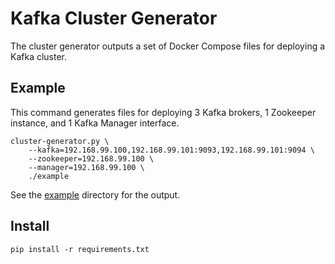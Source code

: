 # Kafka Cluster Generator

The cluster generator outputs a set of Docker Compose files for deploying a Kafka cluster.

## Example

This command generates files for deploying 3 Kafka brokers, 1 Zookeeper instance, and 1 Kafka Manager interface.

```
cluster-generator.py \
    --kafka=192.168.99.100,192.168.99.101:9093,192.168.99.101:9094 \
    --zookeeper=192.168.99.100 \
    --manager=192.168.99.100 \
    ./example
```

See the [example](./example) directory for the output.

## Install

```
pip install -r requirements.txt
```
